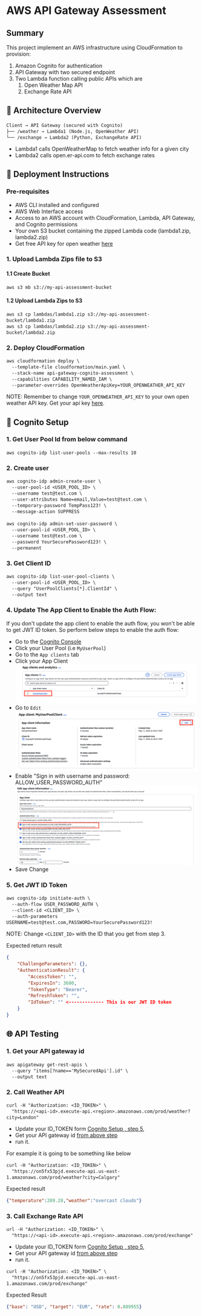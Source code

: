 # AWS API Gateway Assessment

## Summary

This project implement an AWS infrastructure using CloudFormation to provision:

<ol>
    <li>Amazon Cognito for authentication</li>
    <li>API Gateway with two secured endpoint</li>
    <li>
        Two Lambda function calling public APIs which are
            <ol>
                <li>Open Weather Map API</li>
                <li>Exchange Rate API</li>
            </ol>
    </li>
</ol>

## 📐 Architecture Overview

```
Client → API Gateway (secured with Cognito)
├── /weather → Lambda1 (Node.js, OpenWeather API)
└── /exchange → Lambda2 (Python, ExchangeRate API)
```
<ul>
    <li>Lambda1 calls OpenWeatherMap to fetch weather info for a given city</li>
    <li>Lambda2 calls open.er-api.com to fetch exchange rates </li>
</ul>


## 🚀 Deployment Instructions
### Pre-requisites

- AWS CLI installed and configured
- AWS Web Interface access
- Access to an AWS account with CloudFormation, Lambda, API Gateway, and Cognito permissions
- Your own S3 bucket containing the zipped Lambda code (lambda1.zip, lambda2.zip)
- Get free API key for open weather [here](https://openweathermap.org/api)

### 1. Upload Lambda Zips file to S3

#### 1.1 Create Bucket
```
aws s3 mb s3://my-api-assessment-bucket  
```

#### 1.2 Upload Lambda Zips to S3
```
aws s3 cp lambdas/lambda1.zip s3://my-api-assessment-bucket/lambda1.zip
aws s3 cp lambdas/lambda2.zip s3://my-api-assessment-bucket/lambda2.zip
```

### 2. Deploy CloudFormation

```
aws cloudformation deploy \
  --template-file cloudformation/main.yaml \
  --stack-name api-gateway-cognito-assessment \
  --capabilities CAPABILITY_NAMED_IAM \
  --parameter-overrides OpenWeatherApiKey=YOUR_OPENWEATHER_API_KEY
```

NOTE: Remember to change `YOUR_OPENWEATHER_API_KEY` to your own open weather API key. Get your api key [here](https://openweathermap.org/api).

## 👤 Cognito Setup
### 1. Get User Pool Id from below command
```
aws cognito-idp list-user-pools --max-results 10
```

### 2. Create user
```
aws cognito-idp admin-create-user \
  --user-pool-id <USER_POOL_ID> \
  --username test@test.com \
  --user-attributes Name=email,Value=test@test.com \
  --temporary-password TempPass123! \
  --message-action SUPPRESS
  
aws cognito-idp admin-set-user-password \
  --user-pool-id <USER_POOL_ID> \
  --username test@test.com \
  --password YourSecurePassword123! \
  --permanent
```

### 3. Get Client ID

```
aws cognito-idp list-user-pool-clients \
  --user-pool-id <USER_POOL_ID> \
  --query "UserPoolClients[*].ClientId" \
  --output text
```


### 4. Update The App Client to Enable the Auth Flow:

If you don't update the app client to enable the auth flow, you won't be able to get JWT ID token. 
So perform below steps to enable the auth flow:

- Go to the [Cognito Console](https://console.aws.amazon.com/cognito/)
- Click your User Pool (i.e `MyUserPool`)
- Go to the `App clients` tab 
- Click your App Client
![sc1.png](Assets%2Fsc1.png)
- Go to `Edit`
![sc2.png](Assets%2Fsc2.png)
- Enable "Sign in with username and password: ALLOW_USER_PASSWORD_AUTH"
![sc3.png](Assets%2Fsc3.png)
- Save Change

### 5. Get JWT ID Token

```
aws cognito-idp initiate-auth \
  --auth-flow USER_PASSWORD_AUTH \
  --client-id <CLIENT_ID> \
  --auth-parameters USERNAME=test@test.com,PASSWORD=YourSecurePassword123!
```

NOTE: Change `<CLIENT_ID>` with the ID that you get from step 3.

Expected return result 

```json
{
    "ChallengeParameters": {},
    "AuthenticationResult": {
        "AccessToken": "",
        "ExpiresIn": 3600,
        "TokenType": "Bearer",
        "RefreshToken": "",
        "IdToken": "" <------------- This is our JWT ID token 
    }
}
```

## 🌐 API Testing


### 1. Get your API gateway id

```
aws apigateway get-rest-apis \
  --query "items[?name=='MySecuredApi'].id" \
  --output text
```

### 2. Call Weather API 

```
curl -H "Authorization: <ID_TOKEN>" \
  "https://<api-id>.execute-api.<region>.amazonaws.com/prod/weather?city=London"
```

- Update your ID_TOKEN form [Cognito Setup , step 5](#5-get-jwt-id-token),
- Get your API gateway id [from above step](#1-get-your-api-gateway-id)
- run it.

For example it is going to be something like below

```
curl -H "Authorization: <ID_TOKEN>" \
  "https://on5fx53pjd.execute-api.us-east-1.amazonaws.com/prod/weather?city=Calgary"
```
Expected result 

```json
{"temperature":289.28,"weather":"overcast clouds"}
```

### 3. Call Exchange Rate API

```
url -H "Authorization: <ID_TOKEN>" \
  "https://<api-id>.execute-api.<region>.amazonaws.com/prod/exchange"
```

- Update your ID_TOKEN form [Cognito Setup , step 5](#5-get-jwt-id-token),
- Get your API gateway id [from above step](#1-get-your-api-gateway-id)
- run it.

```
curl -H "Authorization: <ID_TOKEN>” \
  "https://on5fx53pjd.execute-api.us-east-1.amazonaws.com/prod/exchange"
```

Expected Result

```json
{"base": "USD", "target": "EUR", "rate": 0.889955}
```